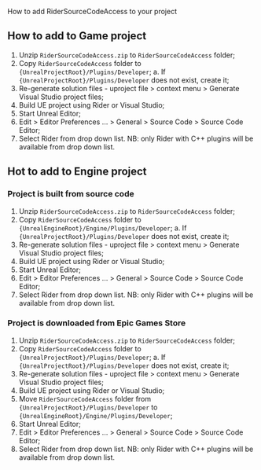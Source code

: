 How to add RiderSourceCodeAccess to your project

## How to add to Game project
1. Unzip `RiderSourceCodeAccess.zip` to `RiderSourceCodeAccess` folder;
2. Copy `RiderSourceCodeAccess` folder to `{UnrealProjectRoot}/Plugins/Developer`;
  a. If `{UnrealProjectRoot}/Plugins/Developer` does not exist, create it;
3. Re-generate solution files - uproject file > context menu > Generate Visual Studio project files;
4. Build UE project using Rider or Visual Studio;
5. Start Unreal Editor;
6. Edit > Editor Preferences ... > General > Source Code > Source Code Editor;
7. Select Rider from drop down list. NB: only Rider with C++ plugins will be available from drop down list.

## Hot to add to Engine project
### Project is built from source code   
1. Unzip `RiderSourceCodeAccess.zip` to `RiderSourceCodeAccess` folder;
2. Copy `RiderSourceCodeAccess` folder to `{UnrealEngineRoot}/Engine/Plugins/Developer`;
  a. If `{UnrealProjectRoot}/Plugins/Developer` does not exist, create it;
3. Re-generate solution files - uproject file > context menu > Generate Visual Studio project files;
4. Build UE project using Rider or Visual Studio;
5. Start Unreal Editor;
6. Edit > Editor Preferences ... > General > Source Code > Source Code Editor;
7. Select Rider from drop down list. NB: only Rider with C++ plugins will be available from drop down list.

### Project is downloaded from Epic Games Store
1. Unzip `RiderSourceCodeAccess.zip` to `RiderSourceCodeAccess` folder;
2. Copy `RiderSourceCodeAccess` folder to `{UnrealProjectRoot}/Plugins/Developer`;
  a. If `{UnrealProjectRoot}/Plugins/Developer` does not exist, create it;
3. Re-generate solution files - uproject file > context menu > Generate Visual Studio project files;
4. Build UE project using Rider or Visual Studio;
5. Move `RiderSourceCodeAccess` folder from `{UnrealProjectRoot}/Plugins/Developer` to `{UnrealEngineRoot}/Engine/Plugins/Developer`;
5. Start Unreal Editor;
6. Edit > Editor Preferences ... > General > Source Code > Source Code Editor;
7. Select Rider from drop down list. NB: only Rider with C++ plugins will be available from drop down list.
